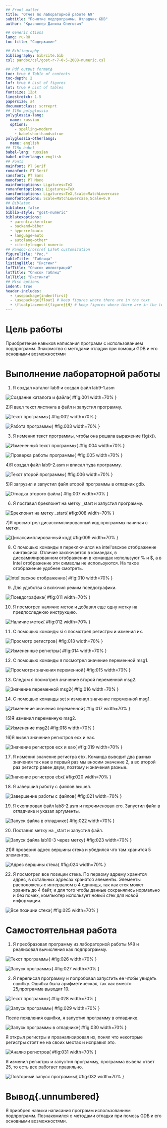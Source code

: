 ```yaml
---
## Front matter
title: "Отчет по лабораторной работе №9"
subtitle: "Понятие подпрограммы. Отладчик GDB"
author: "Краснопер Данила Олегович"

## Generic otions
lang: ru-RU
toc-title: "Содержание"

## Bibliography
bibliography: bib/cite.bib
csl: pandoc/csl/gost-r-7-0-5-2008-numeric.csl

## Pdf output formatф
toc: true # Table of contents
toc-depth: 2
lof: true # List of figures
lot: true # List of tables
fontsize: 12pt
linestretch: 1.5
papersize: a4
documentclass: scrreprt
## I18n polyglossia
polyglossia-lang:
  name: russian
  options:
	- spelling=modern
	- babelshorthands=true
polyglossia-otherlangs:
  name: english
## I18n babel
babel-lang: russian
babel-otherlangs: english
## Fonts
mainfont: PT Serif
romanfont: PT Serif
sansfont: PT Sans
monofont: PT Mono
mainfontoptions: Ligatures=TeX
romanfontoptions: Ligatures=TeX
sansfontoptions: Ligatures=TeX,Scale=MatchLowercase
monofontoptions: Scale=MatchLowercase,Scale=0.9
## Biblatex
biblatex: false
biblio-style: "gost-numeric"
biblatexoptions:
  - parentracker=true
  - backend=biber
  - hyperref=auto
  - language=auto
  - autolang=other*
  - citestyle=gost-numeric
## Pandoc-crossref LaTeX customization
figureTitle: "Рис."
tableTitle: "Таблица"
listingTitle: "Листинг"
lofTitle: "Список иллюстраций"
lotTitle: "Список таблиц"
lolTitle: "Листинги"
## Misc options
indent: true
header-includes:
  - \usepackage{indentfirst}
  - \usepackage{float} # keep figures where there are in the text
  - \floatplacement{figure}{H} # keep figures where there are in the text
---
```


# Цель работы

Приобретение навыков написания программ с использованием подпрограмм.
Знакомство с методами отладки при помощи GDB и его основными возможностями


# Выполнение лабораторной работы

1) Я создал каталог lab9 и создал файл lab9-1.asm

![Создание каталога и файла](image/1.png){ #fig:001 width=70% }

2)Я ввел текст листинга в файл и запустил программу.

![Текст программы](image/2.png){ #fig:002 width=70% }

![Работа программы](image/3.png){ #fig:003 width=70% }

3) Я изменил текст программы, чтобы она решала выражение f(g(x)).

![Измененный текст программы](image/4.png){ #fig:004 width=70% }

![Проверка работы программы](image/5.png){ #fig:005 width=70% }

4)Я создал файл lab9-2.asm и вписал туда программу.

![Текст второй программы](image/6.png){ #fig:006 width=70% }

5)Я загрузил и запустил файл второй программы в отладчик gdb.

![Отладка второго файла](image/7.png){ #fig:007 width=70% }

6) Я поставил брекпоинт на метку _start и запустил программу.

![Брекпоинт на метку _start](image/8.png){ #fig:008 width=70% }

7)Я просмотрел дисассимплированный код программы начиная с метки.

![Дисассимплированный код](image/9.png){ #fig:009 width=70% }

8) С помощью команды я переключился на intel'овское отображение синтаксиса. Отличие заключается в командах, в диссамилированном отображении в командах используют % и $, а в Intel отображение эти символы не используются. На такое отображение удобнее смотреть.

![Intel'овское отображение](image/10.png){ #fig:010 width=70% }

9) Для удобства я включил режим псевдографики.

![Псевдографика](image/11.png){ #fig:011 width=70% }

10) Я посмотрел наличие меток и добавил еще одну метку на предпоследнюю инструкцию.

![Наличие меток](image/12.png){ #fig:012 width=70% }

11) С помощью команды si я посмотрел регистры и изменил их.

![Просмотр регистров](image/13.png){ #fig:013 width=70% }

![Измененные регистры](image/14.png){ #fig:014 width=70% }

12) С помощью команды я посмотрел значение переменной msg1.

![Просмотри значения переменной](image/15.png){ #fig:015 width=70% }

13) Следом я посмотрел значение второй переменной msg2.

![Значение переменной msg2](image/16.png){ #fig:016 width=70% }

14) С помощью команды set я изменил значение переменной msg1.

![Изменение значения переменной](image/17.png){ #fig:017 width=70% }

15)Я изменил переменную msg2.

![Изменение msg2](image/18.png){ #fig:018 width=70% }

16)Я вывел значение регистров ecx и eax.

![Значение регистров ecx и eax](image/19.png){ #fig:019 width=70% }

17) Я изменил значение регистра ebx. Команда выводит два разных значения так как в первый раз мы вносим значение 2, а во второй раз регистр равен двум, поэтому и значения разные.

![Значение регистров ebx](image/20.png){ #fig:020 width=70% }

18) Я завершил работу с файлов вышел.

![Завершение работы с файлов](image/21.png){ #fig:021 width=70% }

19) Я скопировал файл lab8-2.asm и переименовал его. Запустил файл в отладчике и указал аргументы.

![Запуск файла в отладчике](image/22.png){ #fig:022 width=70% }

20) Поставил метку на _start и запустил файл.

![Запуск файла lab10-3 через метку](image/23.png){ #fig:023 width=70% }

21)Я проверил адрес вершины стека и убедился что там хранится 5 элементов.

![Адрес вершины стека](image/24.png){ #fig:024 width=70% }

22) Я посмотрел все позиции стека. По первому адрему хранится адрес, в остальных адресах хранятся элементы. Элементы расположены с интервалом в 4 единицы, так как стек может хранить до 4 байт, и для того чтобы данные сохранялись нормально и без помех, компьютер использует новый стек для новой информации.

![Все позиции стека](image/25.png){ #fig:025 width=70% }

# Самостоятельная работа

1) Я преобразовал программу из лабораторной работы №8 и реализовал вычисления как подпрограмму.

![Текст программы](image/26.png){ #fig:026 width=70% }

![Запуск программы](image/27.png){ #fig:027 width=70% }

2) Я переписал программу и попробовал запустить ее чтобы увидеть ошибку. Ошибка была арифметическая, так как вместо 25,программа выводит 10.

![Текст програмыы](image/28.png){ #fig:028 width=70% }

![Запуск программы](image/29.png){ #fig:029 width=70% }

После появления ошибки, я запустил программу в отладчике.

![Запуск программы в отладчике](image/30.png){ #fig:030 width=70% }

Я открыл регистры и проанализировал их, понял что некоторые регистры стоят не на своих местах и исправил это.

![Анализ регистров](image/31.png){ #fig:031 width=70% }

Я изменил регистры и запустил программу, программа вывела ответ 25, то есть все работает правильно.

![Повторный запуск программы](image/32.png){ #fig:032 width=70% }

# Вывод{.unnumbered}

Я приобрел навыки написания программ использованием подпрограмм. Познакомился с методами отладки при помозь GDB и его основными возможностями.


